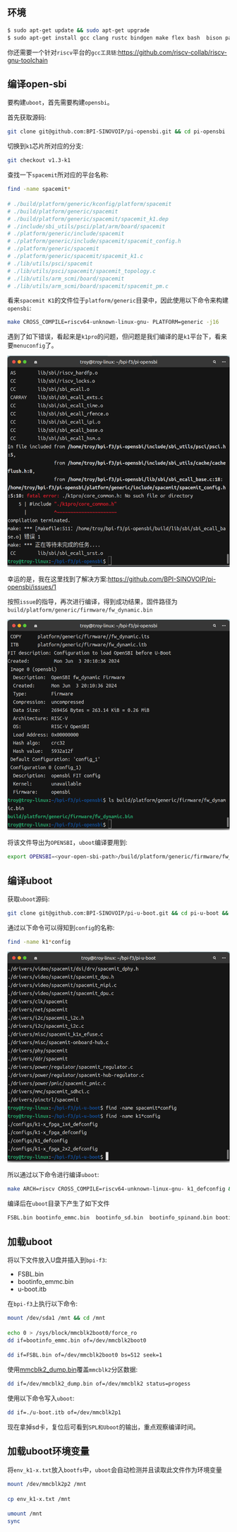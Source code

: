 ## 环境

```bash
$ sudo apt-get update && sudo apt-get upgrade
$ sudo apt-get install gcc clang rustc bindgen make flex bash  bison pahole mount jfsutils reiserfsprogs xfsprogs  btrfs-progs pcmciautils quota ppp nfs-common grub2-common udev python3-sphinx global build-essential libncurses-dev bison flex libssl-dev libelf-dev bc u-boot-tools
```

你还需要一个针对`riscv`平台的`gcc工具链`:https://github.com/riscv-collab/riscv-gnu-toolchain

## 编译open-sbi

要构建`uboot`，首先需要构建`opensbi`。

首先获取源码:

```bash
git clone git@github.com:BPI-SINOVOIP/pi-opensbi.git && cd pi-opensbi
```

切换到`k1`芯片所对应的分支:

```bash
git checkout v1.3-k1
```

查找一下`spacemit`所对应的平台名称:

```bash
find -name spacemit*

# ./build/platform/generic/kconfig/platform/spacemit
# ./build/platform/generic/spacemit
# ./build/platform/generic/spacemit/spacemit_k1.dep
# ./include/sbi_utils/psci/plat/arm/board/spacemit
# ./platform/generic/include/spacemit
# ./platform/generic/include/spacemit/spacemit_config.h
# ./platform/generic/spacemit
# ./platform/generic/spacemit/spacemit_k1.c
# ./lib/utils/psci/spacemit
# ./lib/utils/psci/spacemit/spacemit_topology.c
# ./lib/utils/arm_scmi/board/spacemit
# ./lib/utils/arm_scmi/board/spacemit/spacemit_pm.c
```

看来`spacemit K1`的文件位于`platform/generic`目录中，因此使用以下命令来构建`opensbi`:

```bash
make CROSS_COMPILE=riscv64-unknown-linux-gnu- PLATFORM=generic -j16
```

遇到了如下错误，看起来是`k1pro`的问题，但问题是我们编译的是`k1`平台下，看来要`menuconfig`了。

![k1pro-errors](./images/k1pro-errors.png)

幸运的是，我在这里找到了解决方案:https://github.com/BPI-SINOVOIP/pi-opensbi/issues/1

按照`issue`的指导，再次进行编译，得到成功结果，固件路径为`build/platform/generic/firmware/fw_dynamic.bin`

![opensbi-successful](./images/opensbi-successful.png)

将该文件导出为`OPENSBI`，`uboot`编译要用到:

```bash
export OPENSBI=<your-open-sbi-path>/build/platform/generic/firmware/fw_dynamic.bin
```

## 编译uboot

获取`uboot`源码:

```bash
git clone git@github.com:BPI-SINOVOIP/pi-u-boot.git && cd pi-u-boot && git checkout && git checkout v2022.10-k1
```

通过以下命令可以得知到`config`的名称:

```bash
find -name k1*config
```

![uboot-config-result](./images/uboot-config-result.png)

所以通过以下命令进行编译`uboot`:

```bash
make ARCH=riscv CROSS_COMPILE=riscv64-unknown-linux-gnu- k1_defconfig && make ARCH=riscv CROSS_COMPILE=riscv64-unknown-linux-gnu- -j16
```

编译后在`uboot`目录下产生了如下文件

```bash
FSBL.bin bootinfo_emmc.bin  bootinfo_sd.bin  bootinfo_spinand.bin bootinfo_spinor.bin u-boot.itb
```

## 加载uboot

将以下文件放入U盘并插入到`bpi-f3`:

- FSBL.bin
- bootinfo_emmc.bin
- u-boot.itb

在`bpi-f3`上执行以下命令:

```bash
mount /dev/sda1 /mnt && cd /mnt

echo 0 > /sys/block/mmcblk2boot0/force_ro
dd if=bootinfo_emmc.bin of=/dev/mmcblk2boot0

dd if=FSBL.bin of=/dev/mmcblk2boot0 bs=512 seek=1
```

使用[mmcblk2_dump.bin](./resources/mmcblk2_dump.bin)覆盖`mmcblk2`分区数据:

```bash
dd if=/dev/mmcblk2_dump.bin of=/dev/mmcblk2 status=progess
```

使用以下命令写入`uboot`:

```bash
dd if=./u-boot.itb of=/dev/mmcblk2p1
```

现在拿掉sd卡，复位后可看到`SPL和Uboot`的输出，重点观察编译时间。

## 加载uboot环境变量

将`env_k1-x.txt`放入`bootfs`中，`uboot`会自动检测并且读取此文件作为环境变量

```bash
mount /dev/mmcblk2p2 /mnt

cp env_k1-x.txt /mnt

umount /mnt
sync
```

